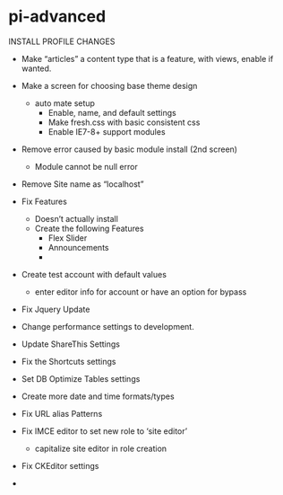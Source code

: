 pi-advanced
===========

INSTALL PROFILE CHANGES

- Make “articles” a content type that is a feature, with views, enable if wanted.

- Make a screen for choosing base theme design
   - auto mate setup 
     - Enable, name, and default settings
     - Make fresh.css with basic consistent css
     - Enable IE7-8+ support modules

- Remove error caused by basic module install (2nd screen)
    - Module cannot be null error
 
- Remove Site name as “localhost”

- Fix Features
  - Doesn’t actually install
  - Create the following Features
     - Flex Slider
     - Announcements 
     - 

- Create test account with default values
  - enter editor info for account or have an option for bypass

- Fix Jquery Update

- Change performance settings to development.

- Update ShareThis Settings
- Fix the Shortcuts settings
- Set DB Optimize Tables settings
- Create more date and time formats/types
- Fix URL alias Patterns
- Fix IMCE editor to set new role to ‘site editor’
  - capitalize site editor in role creation
- Fix CKEditor settings
- 



